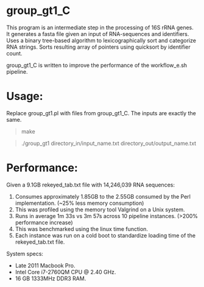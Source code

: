 # group_gt1_C
This program is an intermediate step in the processing of 16S rRNA genes. 
It generates a fasta file given an input of RNA-sequences and identifiers. 
Uses a binary tree-based algorithm to lexicographically sort and categorize RNA strings.
Sorts resulting array of pointers using quicksort by identifier count. 

group_gt1_C is written to improve the performance of the workflow_e.sh pipeline.

# Usage:
Replace group_gt1.pl with files from group_gt1_C. The inputs are exactly the same. 

> make

> ./group_gt1 directory_in/input_name.txt directory_out/output_name.txt

# Performance:
Given a 9.1GB rekeyed_tab.txt file with 14,246,039 RNA sequences:


1. Consumes approximately 1.85GB to the 2.55GB consumed by the Perl implementation. (~25% less memory consumption)
  1. This was profiled using the memory tool Valgrind on a Unix system.
2. Runs in average 1m 33s vs 3m 57s across 10 pipeline instances. (>200% performance increase)
  2. This was benchmarked using the linux time function.
  3. Each instance was run on a cold boot to standardize loading time of the rekeyed_tab.txt file.

System specs:
* Late 2011 Macbook Pro.
* Intel Core i7-2760QM CPU @ 2.40 GHz. 
* 16 GB 1333MHz DDR3 RAM.
